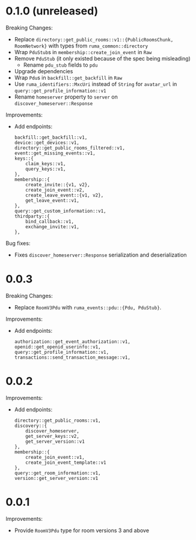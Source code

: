 # 0.1.0 (unreleased)

Breaking Changes:

* Replace `directory::get_public_rooms::v1::{PublicRoomsChunk, RoomNetwork}` with types from
  `ruma_common::directory`
* Wrap `PduStub`s in `membership::create_join_event` in `Raw`
* Remove `PduStub` (it only existed because of the spec being misleading)
  * Rename `pdu_stub` fields to `pdu`
* Upgrade dependencies
* Wrap `Pdu`s in `backfill::get_backfill` in `Raw`
* Use `ruma_identifiers::MxcUri` instead of `String` for `avatar_url` in
  `query::get_profile_information::v1`
* Rename `homeserver` property to `server` on `discover_homeserver::Response`

Improvements:

* Add endpoints:

  ```
  backfill::get_backfill::v1,
  device::get_devices::v1,
  directory::get_public_rooms_filtered::v1,
  event::get_missing_events::v1,
  keys::{
      claim_keys::v1,
      query_keys::v1,
  },
  membership::{
      create_invite::{v1, v2},
      create_join_event::v2,
      create_leave_event::{v1, v2},
      get_leave_event::v1,
  },
  query::get_custom_information::v1,
  thirdparty::{
      bind_callback::v1,
      exchange_invite::v1,
  },
  ```

Bug fixes:

* Fixes `discover_homeserver::Response` serialization and deserialization

# 0.0.3

Breaking Changes:

* Replace `RoomV3Pdu` with `ruma_events::pdu::{Pdu, PduStub}`.

Improvements:

* Add endpoints:

  ```
  authorization::get_event_authorization::v1,
  openid::get_openid_userinfo::v1,
  query::get_profile_information::v1,
  transactions::send_transaction_message::v1,
  ```

# 0.0.2

Improvements:

* Add endpoints:

  ```
  directory::get_public_rooms::v1,
  discovery::{
      discover_homeserver,
      get_server_keys::v2,
      get_server_version::v1
  },
  membership::{
      create_join_event::v1,
      create_join_event_template::v1
  },
  query::get_room_information::v1,
  version::get_server_version::v1
  ```

# 0.0.1

Improvements:

* Provide `RoomV3Pdu` type for room versions 3 and above
